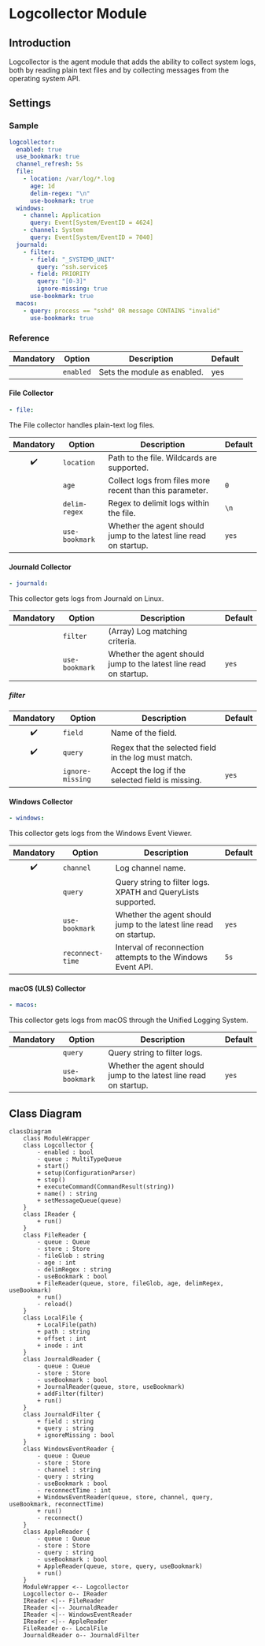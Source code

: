 # Logcollector Module

## Introduction

Logcollector is the agent module that adds the ability to collect system logs,
both by reading plain text files and by collecting messages from the operating
system API.

## Settings

### Sample

```yaml
logcollector:
  enabled: true
  use_bookmark: true
  channel_refresh: 5s
  file:
    - location: /var/log/*.log
      age: 1d
      delim-regex: "\n"
      use-bookmark: true
  windows:
    - channel: Application
      query: Event[System/EventID = 4624]
    - channel: System
      query: Event[System/EventID = 7040]
  journald:
    - filter:
      - field: "_SYSTEMD_UNIT"
        query: ^ssh.service$
      - field: PRIORITY
        query: "[0-3]"
        ignore-missing: true
      use-bookmark: true
  macos:
    - query: process == "sshd" OR message CONTAINS "invalid"
      use-bookmark: true
```

### Reference

|Mandatory|Option|Description|Default|
|:-:|--|--|--|
||`enabled`|Sets the module as enabled.|yes|

#### File Collector

```yaml
- file:
```

The File collector handles plain-text log files.

|Mandatory|Option|Description|Default|
|:-:|--|--|--|
|✔️|`location`|Path to the file. Wildcards are supported.||
||`age`|Collect logs from files more recent than this parameter.|`0`|
||`delim-regex`|Regex to delimit logs within the file.|`\n`|
||`use-bookmark`|Whether the agent should jump to the latest line read on startup.|`yes`|

#### Journald Collector

```yaml
- journald:
```

This collector gets logs from Journald on Linux.

|Mandatory|Option|Description|Default|
|:-:|--|--|--|
||`filter`|(Array) Log matching criteria.||
||`use-bookmark`|Whether the agent should jump to the latest line read on startup.|`yes`|

##### filter

|Mandatory|Option|Description|Default|
|:-:|--|--|--|
|✔️|`field`|Name of the field.||
|✔️|`query`|Regex that the selected field in the log must match.||
||`ignore-missing`|Accept the log if the selected field is missing.|`yes`|

#### Windows Collector

```yaml
- windows:
```

This collector gets logs from the Windows Event Viewer.

|Mandatory|Option|Description|Default|
|:-:|--|--|--|
|✔️|`channel`|Log channel name.||
||`query`|Query string to filter logs. XPATH and QueryLists supported.|
||`use-bookmark`|Whether the agent should jump to the latest line read on startup.|`yes`|
||`reconnect-time`|Interval of reconnection attempts to the Windows Event API.|`5s`|

#### macOS (ULS) Collector

```yaml
- macos:
```

This collector gets logs from macOS through the Unified Logging System.

|Mandatory|Option|Description|Default|
|:-:|--|--|--|
||`query`|Query string to filter logs.|
||`use-bookmark`|Whether the agent should jump to the latest line read on startup.|`yes`|

## Class Diagram

```mermaid
classDiagram
    class ModuleWrapper
    class Logcollector {
        - enabled : bool
        - queue : MultiTypeQueue
        + start()
        + setup(ConfigurationParser)
        + stop()
        + executeCommand(CommandResult(string))
        + name() : string
        + setMessageQueue(queue)
    }
    class IReader {
        + run()
    }
    class FileReader {
        - queue : Queue
        - store : Store
        - fileGlob : string
        - age : int
        - delimRegex : string
        - useBookmark : bool
        + FileReader(queue, store, fileGlob, age, delimRegex, useBookmark)
        + run()
        - reload()
    }
    class LocalFile {
        + LocalFile(path)
        + path : string
        + offset : int
        + inode : int
    }
    class JournaldReader {
        - queue : Queue
        - store : Store
        - useBookmark : bool
        + JournalReader(queue, store, useBookmark)
        + addFilter(filter)
        + run()
    }
    class JournaldFilter {
        + field : string
        + query : string
        + ignoreMissing : bool
    }
    class WindowsEventReader {
        - queue : Queue
        - store : Store
        - channel : string
        - query : string
        - useBookmark : bool
        - reconnectTime : int
        + WindowsEventReader(queue, store, channel, query, useBookmark, reconnectTime)
        + run()
        - reconnect()
    }
    class AppleReader {
        - queue : Queue
        - store : Store
        - query : string
        - useBookmark : bool
        + AppleReader(queue, store, query, useBookmark)
        + run()
    }
    ModuleWrapper <-- Logcollector
    Logcollector o-- IReader
    IReader <|-- FileReader
    IReader <|-- JournaldReader
    IReader <|-- WindowsEventReader
    IReader <|-- AppleReader
    FileReader o-- LocalFile
    JournaldReader o-- JournaldFilter
```

